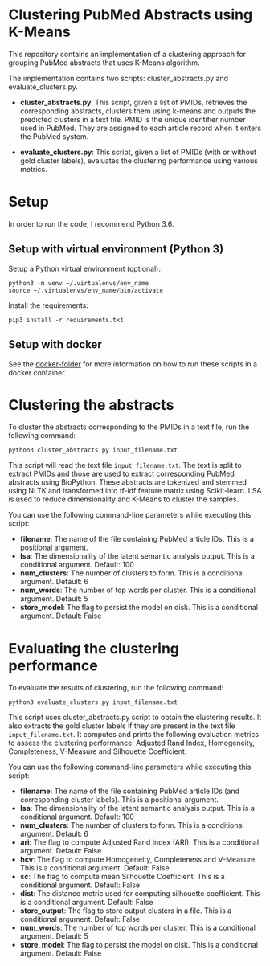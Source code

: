 # Clustering PubMed Abstracts using K-Means

This repository contains an implementation of a clustering approach for grouping PubMed abstracts that uses K-Means algorithm.

The implementation contains two scripts: cluster_abstracts.py and evaluate_clusters.py.

* **cluster_abstracts.py**: This script, given a list of PMIDs, retrieves the corresponding abstracts, clusters them using k-means and outputs the predicted clusters in a text file. PMID is the unique identifier number used in PubMed. They are assigned to each article record when it enters the PubMed system.

* **evaluate_clusters.py**: This script, given a list of PMIDs (with or without gold cluster labels), evaluates the clustering performance using various metrics.

# Setup
In order to run the code, I recommend Python 3.6.


## Setup with virtual environment (Python 3)

Setup a Python virtual environment (optional):
```
python3 -m venv ~/.virtualenvs/env_name
source ~/.virtualenvs/env_name/bin/activate
```

Install the requirements:
```
pip3 install -r requirements.txt
```

## Setup with docker
See the [docker-folder](docker/) for more information on how to run these scripts in a docker container.


# Clustering the abstracts
To cluster the abstracts corresponding to the PMIDs in a text file, run the following command:

```
python3 cluster_abstracts.py input_filename.txt
```

This script will read the text file `input_filename.txt`. The text is split to extract PMIDs and those are used to extract corresponding PubMed abstracts using BioPython. These abstracts are tokenized and stemmed using NLTK and transformed into tf-idf feature matrix using Scikit-learn. LSA is used to reduce dimensionality and K-Means to cluster the samples.

You can use the following command-line parameters while executing this script:

- **filename**:  The name of the file containing PubMed article IDs. This is a positional argument.
- **lsa**: The dimensionality of the latent semantic analysis output. This is a conditional argument. Default: 100
- **num_clusters**: The number of clusters to form. This is a conditional argument. Default: 6
- **num_words**: The number of top words per cluster. This is a conditional argument. Default: 5
- **store_model**: The flag to persist the model on disk. This is a conditional argument. Default: False

# Evaluating the clustering performance
To evaluate the results of clustering, run the following command:

```
python3 evaluate_clusters.py input_filename.txt
```

This script uses cluster_abstracts.py script to obtain the clustering results. It also extracts the gold cluster labels if they are present in the text file `input_filename.txt`. It computes and prints the following evaluation metrics to assess the clustering performance: Adjusted Rand Index, Homogeneity, Completeness, V-Measure and Silhouette Coefficient.

You can use the following command-line parameters while executing this script:

- **filename**:  The name of the file containing PubMed article IDs (and corresponding cluster labels). This is a positional argument.
- **lsa**: The dimensionality of the latent semantic analysis output. This is a conditional argument. Default: 100
- **num_clusters**: The number of clusters to form. This is a conditional argument. Default: 6
- **ari**: The flag to compute Adjusted Rand Index (ARI). This is a conditional argument. Default: False
- **hcv**: The flag to compute Homogeneity, Completeness and V-Measure. This is a conditional argument. Default: False
- **sc**: The flag to compute mean Silhouette Coefficient. This is a conditional argument. Default: False
- **dist**: The distance metric used for computing silhouette coefficient. This is a conditional argument. Default: False
- **store_output**: The flag to store output clusters in a file. This is a conditional argument. Default: False
- **num_words**: The number of top words per cluster. This is a conditional argument. Default: 5
- **store_model**: The flag to persist the model on disk. This is a conditional argument. Default: False

